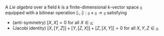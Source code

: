 A *Lie algebra* over a field $k$ is a finite-dimensional $k$-vector space $\mathfrak{g}$ equipped with a bilinear operation $[\cdot, \cdot]: \mathfrak{g} \times \mathfrak{g} \to \mathfrak{g}$ satisfying

- (anti-symmetry) $[X, X] = 0$ for all $X \in \mathfrak{g}$;
- (Jacobi identity) $[X, [Y, Z]] + [Y, [Z, X]] + [Z, [X, Y]] = 0$ for all $X, Y, Z \in \mathfrak{g}$.

